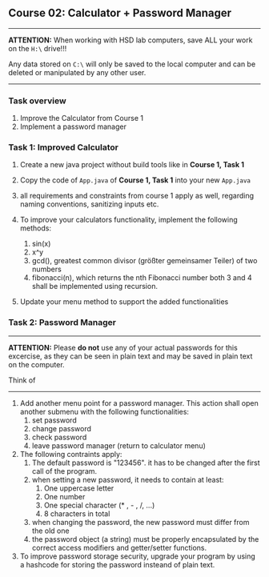 ## Course 02: Calculator + Password Manager
______

**ATTENTION:** When working with HSD lab computers, save ALL your work on the `H:\` drive!!!

Any data stored on `C:\` will only be saved to the local computer and can be deleted or manipulated by any other user. 
______

### Task overview
1. Improve the Calculator from Course 1
2. Implement a password manager

### Task 1: Improved Calculator
1. Create a new java project without build tools like in **Course 1, Task 1**
2. Copy the code of `App.java` of **Course 1, Task 1** into your new `App.java`
3. all requirements and constraints from course 1 apply as well, regarding naming conventions, sanitizing inputs etc.
4. To improve your calculators functionality, implement the following methods:
   1. sin(x)
   2. x^y
   3. gcd(), greatest common divisor (größter gemeinsamer Teiler) of two numbers
   4. fibonacci(n), which returns the nth Fibonacci number
   both 3 and 4 shall be implemented using recursion.

5. Update your menu method to support the added functionalities

### Task 2: Password Manager
______

**ATTENTION:** Please **do not** use any of your actual passwords for this excercise, as they can be seen in plain text and may be saved in plain text on the computer.

Think of 
______



1. Add another menu point for a password manager. This action shall open another submenu with the following functionalities:
     1. set password
     2. change password
     3. check password
     4. leave password manager (return to calculator menu)
2. The following contraints apply:
     1. The default password is "123456". it has to be changed after the first call of the program.
     2. when setting a new password, it needs to contain at least:
          1. One uppercase letter
          2. One number
          3. One special character (* , - , /, ...)
          4. 8 characters in total
     3. when changing the password, the new password must differ from the old one
     4. the password object (a string) must be properly encapsulated by the correct access modifiers and getter/setter functions.
3. To improve password storage security, upgrade your program by using a hashcode for storing the password insteand of plain text.     
    
